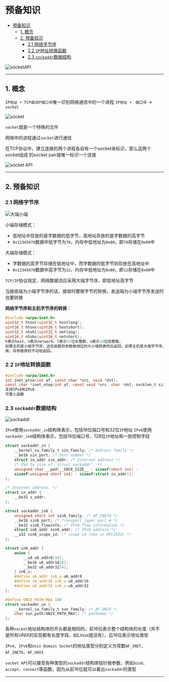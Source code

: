 # 预备知识

- [预备知识](#预备知识)
  - [1. 概念](#1-概念)
  - [2. 预备知识](#2-预备知识)
    - [2.1 网络字节序](#21-网络字节序)
    - [2.2 `IP`地址转换函数](#22-ip地址转换函数)
    - [2.3 `sockaddr`数据结构](#23-sockaddr数据结构)

![socketAPI](images/2023-10-21-15-32-23.png)

---

## 1. 概念

`IP地址 + TCP或UDP端口号`唯一识别网络通信中的一个进程
`IP地址 +　端口号` -> `socket`

![socket](images/2023-10-21-10-49-22.png)

`socket`就是一个特殊的文件

网络中的进程通过`socket`进行通信

在TCP协议中，建立连接的两个进程各自有一个socket来标识，那么这两个socket组成
的socket pair就唯一标识一个连接

![socket API](images/2023-10-20-21-00-22.png)

---

## 2. 预备知识

### 2.1 网络字节序

![大端小端](images/2023-10-21-10-00-58.png)

小端存储模式：

- 低地址中存放的是字数据的低字节，高地址存放的是字数据的高字节
- `0x12345678`数据中低字节为`78`，内存中低地址为`0x00`，即`78`存储在`0x00`中

大端存储模式：

- 字数据的高字节存储在低地址中，而字数据的低字节则存放在高地址中
- `0x12345678`数据中高字节为`12`，内存中低地址为`0x00`，即`12`存储在`0x00`中

`TCP/IP`协议规定，网络数据流应采用大端字节序，即低地址高字节

当接收端为小端字节序的话，接收时要做字节的转换。发送端为小端字节序发送时也要转换

**网络字节序和主机字节序的转换**：

```c
#include <arpa/inet.h>
uint32_t htonl(uint32_t hostlong);
uint16_t htons(uint16_t hostshort);
uint32_t ntohl(uint32_t netlong);
uint16_t ntohs(uint16_t netshort);
h表示host，n表示network，l表示32位长整数，s表示16位短整数。
如果主机是小端字节序，这些函数将参数做相应的大小端转换然后返回，如果主机是大端字节序，这些函数不做转
换，将参数原封不动地返回。
```

### 2.2 `IP`地址转换函数

```c
#include <arpa/inet.h>
int inet_pton(int af, const char *src, void *dst);
const char *inet_ntop(int af, const void *src, char *dst, socklen_t size);
支持IPv4和IPv6
可重入函数
```

### 2.3 `sockaddr`数据结构

![sockaddr](images/2023-10-21-10-31-01.png)

`IPv4`使用`sockaddr_in`结构体表示，包括16位端口号和32位`IP`地址
`IPv6`使用`sockaddr_in6`结构体表示，包括16位端口号，128位`IP`地址和一些控制字段

```c
struct sockaddr_in {
    __kernel_sa_family_t sin_family; /* Address family */
    __be16 sin_port; /* Port number */
    struct in_addr sin_addr; /* Internet address */
    /* Pad to size of `struct sockaddr'. */
    unsigned char __pad[__SOCK_SIZE__ - sizeof(short int) -
    sizeof(unsigned short int) - sizeof(struct in_addr)];
};

/* Internet address. */
struct in_addr {
    __be32 s_addr;
};

struct sockaddr_in6 {
    unsigned short int sin6_family; /* AF_INET6 */
    __be16 sin6_port; /* Transport layer port # */
    __be32 sin6_flowinfo; /* IPv6 flow information */
    struct in6_addr sin6_addr; /* IPv6 address */
    __u32 sin6_scope_id; /* scope id (new in RFC2553) */
};

struct in6_addr {
    union {
        __u8 u6_addr8[16];
        __be16 u6_addr16[8];
        __be32 u6_addr32[4];
    } in6_u;
    #define s6_addr in6_u.u6_addr8
    #define s6_addr16 in6_u.u6_addr16
    #define s6_addr32 in6_u.u6_addr32
};

#define UNIX_PATH_MAX 108
struct sockaddr_un {
    __kernel_sa_family_t sun_family; /* AF_UNIX */
    char sun_path[UNIX_PATH_MAX]; /* pathname */
};
```

各种`socket`地址结构体的开头都是相同的，前16位表示整个结构体的长度（并不是所有UNIX的实现都有长度字段，如Linux就没有），后16位表示地址类型

`IPv4`、`IPv6`和`Unix Domain Socket`的地址类型分别定义为常数`AF_INET`、`AF_INET6`、`AF_UNIX`

`socket API`可以接受各种类型的`sockaddr`结构体指针做参数，例如`bind`、`accept`、`connect`等函数，因为从前16位就可以看出`sockaddr`的类型

---
